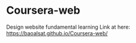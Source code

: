 # Coursera-web
 Design website fundamental learning
Link at here:
https://baoalsat.github.io/Coursera-web/
